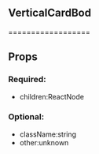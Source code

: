 
## VerticalCardBod
==================
## Props


### Required:
 - children:ReactNode

### Optional:
 - className:string
 - other:unknown